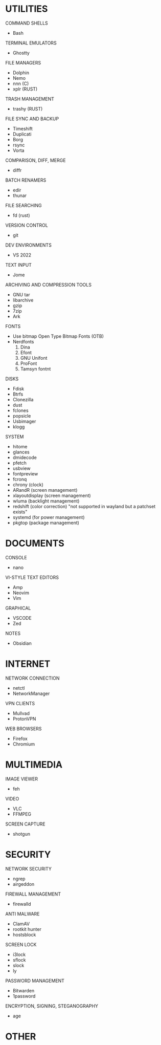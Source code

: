 # UTILITIES

COMMAND SHELLS
- Bash
  
TERMINAL EMULATORS
- Ghostty

FILE MANAGERS
- Dolphin
- Nemo
- nnn (C)
- xplr (RUST)

TRASH MANAGEMENT
- trashy (RUST)

FILE SYNC AND BACKUP
- Timeshift
- Duplicati
- Borg
- rsync
- Vorta

COMPARISON, DIFF, MERGE
- diffr

BATCH RENAMERS
- edir
- thunar

FILE SEARCHING
- fd (rust)

VERSION CONTROL
- git

DEV ENVIRONMENTS
- VS 2022

TEXT INPUT
- Jome

ARCHIVING AND COMPRESSION TOOLS
- GNU tar
- libarchive
- gzip
- 7zip
- Ark

FONTS
- Use bitmap Open Type Bitmap Fonts (OTB)
- Nerdfonts
  1.  Dina
  2. Efont
  3. GNU Unifont
  4. ProFont
  5. Tamsyn fontnt

DISKS
- Fdisk
- Btrfs
- Clonezilla
- dust
- fclones
- popsicle
- Usbimager
- klogg
  
SYSTEM
- hitome
- glances
- dmidecode
- pfetch
- usbview
- fontpreview
- fcronq
- chrony (clock)
- ARandR (screen management)
- xlayoutdisplay (screen management)
- wluma (backlight management)
- redshift (color correction) "not supported in wayland but a patchset exists"
- systemd (for power management)
- pkgtop (package management)
  
# DOCUMENTS

CONSOLE
- nano

VI-STYLE TEXT EDITORS
- Amp
- Neovim
- Vim

GRAPHICAL
- VSCODE
- Zed

NOTES
- Obsidian

# INTERNET

NETWORK CONNECTION
- netctl
- NetworkManager

VPN CLIENTS
- Mullvad
- ProtonVPN

WEB BROWSERS
- Firefox
- Chromium

# MULTIMEDIA

IMAGE VIEWER
- feh

VIDEO
- VLC
- FFMPEG

SCREEN CAPTURE
- shotgun

# SECURITY

NETWORK SECURITY
- ngrep
- airgeddon

FIREWALL MANAGEMENT
- firewalld

ANTI MALWARE
- ClamAV
- rootkit hunter
- hostsblock


SCREEN LOCK
- i3lock
- sflock
- slock
- ly
  
PASSWORD MANAGEMENT
- Bitwarden
- 1password

ENCRYPTION, SIGNING, STEGANOGRAPHY
- age
  
# OTHER
